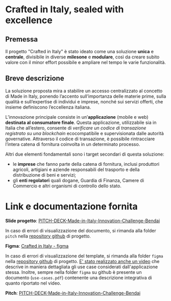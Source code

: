 # Crafted in Italy, sealed with excellence

## Premessa	
Il progetto "Crafted in Italy" è stato ideato come una soluzione **unica** e **centrale**, divisibile in diverse **milesone** e **modulare**, così da creare subito valore con il minor effort possibile e ampliare nel tempo le varie funzionalità.

## Breve descrizione
La soluzione proposta mira a stabilire un accesso centralizzato al concetto di Made in Italy, ponendo l’accento sull’importanza delle materie prime, sulla qualità e sull’expertise di individui e imprese, nonché sui servizi offerti, che insieme definiscono l’eccellenza italiana.

L’innovazione principale consiste in un’**applicazione** (mobile e web) **destinata al consumatore finale**. Questa applicazione, utilizzabile sia in Italia che all’estero, consente di *verificare un codice di transazione registrato su una blockchain* ecocompatibile e supervisionata dalle autorità governative.
Attraverso il codice di transazione, è possibile rintracciare l’intera catena di fornitura coinvolta in un determinato processo.

Altri due elementi fondamentali sono i target secondari di questa soluzione:
* le **imprese** che fanno parte della catena di fornitura, inclusi produttori agricoli, artigiani e aziende responsabili del trasporto e della distribuzione di beni e servizi;
* gli **enti regolatori** quali dogane, Guardia di Finanza, Camere di Commercio e altri organismi di controllo dello stato.
 
# Link e documentazione fornita

**Slide progetto**: [PITCH-DECK-Made-in-Italy-Innovation-Challenge-Bendai](https://docs.google.com/presentation/d/1p7ajrv2FNNxOz3OtPV9CrDLidZYavmuU/edit#slide=id.p1)

In caso di errori di visualizzazione del documento, si rimanda alla folder `pitch` nella [repository github](https://github.com/TeamBendai/crafted-in-italy/) di progetto.

**Figma**: [Crafted in Italy - figma](https://www.figma.com/file/H1gj0npz39KyTMEV3djsAu/Crafted-in-Italy?type=design&node-id=0%3A1&mode=design&t=hoNIwIRuGV515uCZ-1)

In caso di errori di visualizzazione del template, si rimanda alla folder `figma` nella [repository github](https://github.com/TeamBendai/crafted-in-italy/) di progetto. [E' stato realizzato anche un video](https://www.youtube.com/watch?v=2vHZLCVFOCY) che descrive in maniera dettagliata gli use case considerati dall'applicazione stessa. Inoltre, sempre nella folder `figma` su github è presente un documento (`use-cases.pdf`) contenente una descrizione integrativa di quanto riportato nel video.

**Pitch**: [PITCH-DECK-Made-in-Italy-Innovation-Challenge-Bendai]()
